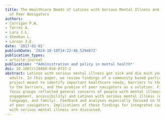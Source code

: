 ```yaml
---
title: The Healthcare Needs of Latinos with Serious Mental Illness and the Potential
  of Peer Navigators
authors:
- Corrigan P.W.
- Torres A.
- Lara J.L.
- Sheehan L.
- Larson J.E.
date: '2017-01-01'
publishDate: '2024-10-10T14:22:48.529487Z'
publication_types:
- article-journal
publication: '*Administration and policy in mental health*'
doi: 10.1007/s10488-016-0737-2
abstract: Latinos with serious mental illness get sick and die much younger than other
  adults. In this paper, we review findings of a community based participatory research
  project meant to identify important healthcare needs, barriers to these needs, solutions
  to the barriers, and the promise of peer navigators as a solution. Findings from
  focus groups reflected general concerns of people with mental illness (e.g., insurance,
  engagement, accessibility) and Latinos with serious mental illness (e.g., immigration,
  language, and family). Feedback and analyses especially focused on the potential
  of peer navigators. Implications of these findings for integrated care of Latinos
  with serious mental illness are discussed.
---
```

